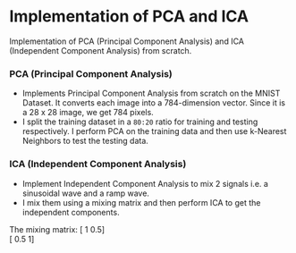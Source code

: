 # Implementation of PCA and ICA

Implementation of PCA (Principal Component Analysis) and ICA (Independent Component Analysis) from scratch.

### PCA (Principal Component Analysis)
- Implements Principal Component Analysis from scratch on the MNIST Dataset. It converts each image into a 784-dimension vector. Since it is a 28 x 28 image, we get 784 pixels.
- I split the training dataset in a `80:20` ratio for training and testing respectively. I perform PCA on the training data and then use k-Nearest Neighbors to test the testing data.

### ICA (Independent Component Analysis)
- Implement Independent Component Analysis to mix 2 signals i.e. a sinusoidal wave and a ramp wave.
- I mix them using a mixing matrix and then perform ICA to get the independent components.

The mixing matrix:
        [ 1  0.5]       
        [ 0.5  1]   
